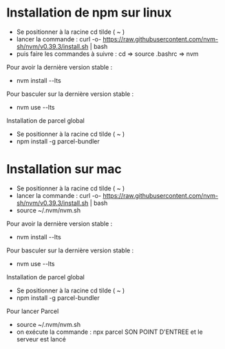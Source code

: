 # Installation de npm sur linux
- Se positionner à la racine cd tilde ( ~ )
- lancer la commande : curl -o- https://raw.githubusercontent.com/nvm-sh/nvm/v0.39.3/install.sh | bash
- puis faire les commandes à suivre : cd => source .bashrc => nvm
  
Pour avoir la dernière version stable :
- nvm install --lts
  
Pour basculer sur la dernière version stable :
- nvm use --lts

Installation de parcel global
- Se positionner à la racine cd tilde ( ~ )
- npm install -g parcel-bundler

# Installation sur mac
- Se positionner à la racine cd tilde ( ~ )
- lancer la commande : curl -o- https://raw.githubusercontent.com/nvm-sh/nvm/v0.39.3/install.sh | bash
- source ~/.nvm/nvm.sh

Pour avoir la dernière version stable :
- nvm install --lts
  
Pour basculer sur la dernière version stable :
- nvm use --lts

Installation de parcel global
- Se positionner à la racine cd tilde ( ~ )
- npm install -g parcel-bundler

Pour lancer Parcel
- source ~/.nvm/nvm.sh
- on exécute la commande : npx parcel SON POINT D'ENTREE et le serveur est lancé
